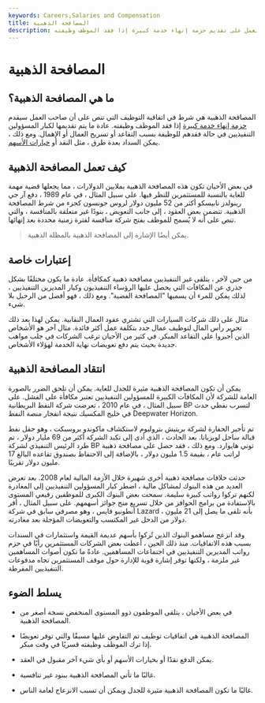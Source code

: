 ```yaml
---
keywords: Careers,Salaries and Compensation
title: المصافحة الذهبية
description: المصافحة الذهبية هي شرط في عقد العمل حيث يوافق صاحب العمل على تقديم حزمة إنهاء خدمة كبيرة إذا فقد الموظف وظيفته.
---
```


# المصافحة الذهبية
## ما هي المصافحة الذهبية؟

المصافحة الذهبية هي شرط في اتفاقية التوظيف التي تنص على أن صاحب العمل سيقدم [حزمة إنهاء خدمة كبيرة](/severence-package) إذا فقد الموظف وظيفته. عادة ما يتم تقديمها لكبار المسؤولين التنفيذيين في حالة فقدهم للوظيفة بسبب التقاعد أو تسريح العمال أو الإهمال. ومع ذلك ، يمكن السداد بعدة طرق ، مثل النقد أو [خيارات الأسهم](/stockoption).

## كيف تعمل المصافحة الذهبية

في بعض الأحيان تكون هذه المصافحة الذهبية بملايين الدولارات ، مما يجعلها قضية مهمة للغاية بالنسبة للمستثمرين للنظر فيها. على سبيل المثال ، في عام 1989 ، دفع آر جي رينولدز نابيسكو أكثر من 52 مليون دولار لروس جونسون كجزء من شرط المصافحة الذهبية. تتضمن بعض العقود ، إلى جانب التعويض ، بنودًا غير متعلقة بالمنافسة ، والتي تنص على أنه لا يُسمح للموظف بفتح شركة منافسة لفترة زمنية محددة بعد إنهائها.

> يمكن أيضًا الإشارة إلى المصافحة الذهبية بالمظلة الذهبية.

>

## إعتبارات خاصة

من حين لآخر ، يتلقى غير التنفيذيين مصافحة ذهبية كمكافأة. عادة ما يكون مختلفًا بشكل جذري عن المكافآت التي يحصل عليها الرؤساء التنفيذيون وكبار المديرين التنفيذيين ، لذلك يمكن للمرء أن يسميها "المصافحة الفضية". ومع ذلك ، فهو أفضل من الرحيل بلا شيء.

مثال على ذلك شركات السيارات التي تشتري عقود العمال النقابية. يمكن لهذا بعد ذلك تحرير رأس المال لتوظيف عمال جدد بتكلفة عمل أكثر فائدة. مثال آخر هو الأشخاص الذين أُجبروا على التقاعد المبكر. في كثير من الأحيان ترغب الشركات في جلب مواهب جديدة بحيث يتم دفع تعويضات نهاية الخدمة لهؤلاء الأشخاص.

## انتقاد المصافحة الذهبية

يمكن أن تكون المصافحة الذهبية مثيرة للجدل للغاية. يمكن أن تلحق الضرر بالصورة العامة للشركة لأن المكافآت الكبيرة للمسؤولين التنفيذيين تعتبر مكافأة على الفشل. على سبيل المثال ، في عام 2010 ، تعرضت شركة النفط البريطانية BP لتسرب نفطي حدث في خليج المكسيك نتيجة انفجار منصة النفط Deepwater Horizon.

تم تأجير الحفارة لشركة بريتيش بتروليوم لاستكشاف ماكوندو بروسبكت ، وهو حقل نفط قبالة ساحل لويزيانا. بعد الحادث ، الذي أدى إلى تكبد الشركة أكثر من 69 مليار دولار ، تم طرد الرئيس التنفيذي لشركة BP توني هايوارد. ومع ذلك ، فقد حصل على مصافحة ذهبية لراتب عام ، بقيمة 1.5 مليون دولار ، بالإضافة إلى الاحتفاظ بصندوق تقاعده البالغ 17 مليون دولار تقريبًا.

حدثت خلافات مصافحة ذهبية أخرى شهيرة خلال الأزمة المالية لعام 2008. بعد تعرض العديد من هذه البنوك لمشاكل مالية ، اضطر كبار المسؤولين التنفيذيين إلى المغادرة لكنهم تركوا رواتب كبيرة سليمة. سمحت بعض البنوك الكبرى للموظفين رفيعي المستوى بالاستفادة من برامج الحوافز من خلال تسريع منح جوائز أسهمهم. على سبيل المثال ، أقر أنطونيو فايس ، وهو مصرفي سابق في شركة Lazard ، بأنه تلقى ما يصل إلى 21 مليون دولار من الدخل غير المكتسب والتعويضات المؤجلة بعد مغادرته.

وقد انزعج مساهمو البنوك الذين تُركوا بأسهم عديمة القيمة واستثمارات في السندات بسبب هذه الاتفاقيات. منذ ذلك الحين ، أعطت بعض الشركات المستثمرين رأيًا في حزم رواتب المديرين التنفيذيين في اجتماعات المساهمين. عادةً ما تكون أصوات المساهمين غير ملزمة ، ولكنها توفر إشارة قوية للإدارة حول موقف المستثمرين تجاه مدفوعات التنفيذيين المفرطة.

## يسلط الضوء

- في بعض الأحيان ، يتلقى الموظفون ذوو المستوى المنخفض نسخة أصغر من المصافحة الذهبية.

- المصافحة الذهبية هي اتفاقيات توظيف تم التفاوض عليها مسبقًا والتي توفر تعويضًا إذا ترك الموظف وظيفته قسريًا في وقت مبكر.

- يمكن الدفع نقدًا أو بخيارات الأسهم أو بأي شيء آخر مقبول في العقد.

- غالبًا ما تأتي المصافحة الذهبية ببنود غير تنافسية.

- غالبًا ما تكون المصافحة الذهبية مثيرة للجدل ويمكن أن تسبب الانزعاج لعامة الناس.

